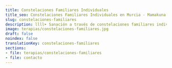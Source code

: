 ```yaml
---
title: Constelaciones Familiares Individuales
title_seo: Constelaciones Familiares Individuales en Murcia - Mamakuna
slug: constelaciones-familiares
description: llll➤ Sanación a través de constelaciones familiares individuales ✅ por Afree.
image: terapias/constelaciones-familiares.jpg
draft: false
noindex: false
translationKey: constelaciones-familiares
sections:
- file: terapias/constelaciones-familiares
- file: contacto
---
```

